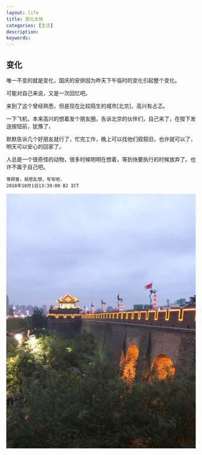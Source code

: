```yaml
---
layout: life
title: 变化太快
categories: [生活]
description: 
keywords: 
---
```


## 变化

唯一不变的就是变化，国庆的安排因为昨天下午临时的变化引起整个变化。

可能对自己来说，又是一次回忆吧。


来到了这个曾经熟悉，但是现在比较陌生的城市[北京]，高兴有忐忑。


一下飞机，本来高兴的想着发个朋友圈，告诉北京的伙伴们，自己来了，在按下发送按钮前，犹豫了，

默默告诉几个好朋友就行了，忙完工作，晚上可以找他们叙叙旧，也许就可以了，明天可以安心的回家了。


人总是一个很奇怪的动物，很多时候明明在想着，等到快要执行的时候放弃了。也许不属于自己吧。


```
等顾客，胡思乱想，写写吧.
2018年10月1日13:39:00 BJ ICT
```

![](/res/img/life/2018res/09/1.png)
